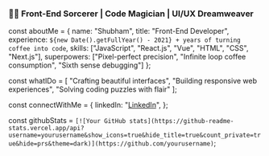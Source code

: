### 👨‍💻 Front-End Sorcerer | Code Magician | UI/UX Dreamweaver

const aboutMe = {
  name: "Shubham",
  title: "Front-End Developer",
  experience: `${new Date().getFullYear() - 2021} + years of turning coffee into code`,
  skills: ["JavaScript", "React.js", "Vue", "HTML", "CSS", "Next.js"],
  superpowers: ["Pixel-perfect precision", "Infinite loop coffee consumption", "Sixth sense debugging"]
};

const whatIDo = [
  "Crafting beautiful interfaces",
  "Building responsive web experiences",
  "Solving coding puzzles with flair"
];

const connectWithMe = {
  linkedIn: "[LinkedIn]([https://www.linkedin.com/in/yourlinkedin](https://in.linkedin.com/in/shubham-longia-226857200))",
};

const githubStats = `[![Your GitHub stats](https://github-readme-stats.vercel.app/api?username=yourusername&show_icons=true&hide_title=true&count_private=true&hide=prs&theme=dark)](https://github.com/yourusername)`;
